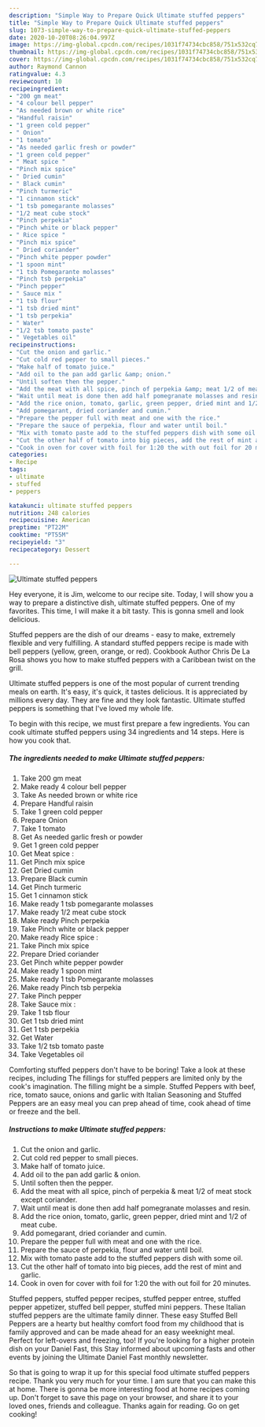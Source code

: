 ```yaml
---
description: "Simple Way to Prepare Quick Ultimate stuffed peppers"
title: "Simple Way to Prepare Quick Ultimate stuffed peppers"
slug: 1073-simple-way-to-prepare-quick-ultimate-stuffed-peppers
date: 2020-10-20T08:26:04.997Z
image: https://img-global.cpcdn.com/recipes/1031f74734cbc858/751x532cq70/ultimate-stuffed-peppers-recipe-main-photo.jpg
thumbnail: https://img-global.cpcdn.com/recipes/1031f74734cbc858/751x532cq70/ultimate-stuffed-peppers-recipe-main-photo.jpg
cover: https://img-global.cpcdn.com/recipes/1031f74734cbc858/751x532cq70/ultimate-stuffed-peppers-recipe-main-photo.jpg
author: Raymond Cannon
ratingvalue: 4.3
reviewcount: 10
recipeingredient:
- "200 gm meat"
- "4 colour bell pepper"
- "As needed brown or white rice"
- "Handful raisin"
- "1 green cold pepper"
- " Onion"
- "1 tomato"
- "As needed garlic fresh or powder"
- "1 green cold pepper"
- " Meat spice "
- "Pinch mix spice"
- " Dried cumin"
- " Black cumin"
- "Pinch turmeric"
- "1 cinnamon stick"
- "1 tsb pomegarante molasses"
- "1/2 meat cube stock"
- "Pinch perpekia"
- "Pinch white or black pepper"
- " Rice spice "
- "Pinch mix spice"
- " Dried coriander"
- "Pinch white pepper powder"
- "1 spoon mint"
- "1 tsb Pomegarante molasses"
- "Pinch tsb perpekia"
- "Pinch pepper"
- " Sauce mix "
- "1 tsb flour"
- "1 tsb dried mint"
- "1 tsb perpekia"
- " Water"
- "1/2 tsb tomato paste"
- " Vegetables oil"
recipeinstructions:
- "Cut the onion and garlic."
- "Cut cold red pepper to small pieces."
- "Make half of tomato juice."
- "Add oil to the pan add garlic &amp; onion."
- "Until soften then the pepper."
- "Add the meat with all spice, pinch of perpekia &amp; meat 1/2 of meat stock except coriander."
- "Wait until meat is done then add half pomegranate molasses and resin."
- "Add the rice onion, tomato, garlic, green pepper, dried mint and 1/2 of meat cube."
- "Add pomegarant, dried coriander and cumin."
- "Prepare the pepper full with meat and one with the rice."
- "Prepare the sauce of perpekia, flour and water until boil."
- "Mix with tomato paste add to the stuffed peppers dish with some oil."
- "Cut the other half of tomato into big pieces, add the rest of mint and garlic."
- "Cook in oven for cover with foil for 1:20 the with out foil for 20 minutes."
categories:
- Recipe
tags:
- ultimate
- stuffed
- peppers

katakunci: ultimate stuffed peppers 
nutrition: 248 calories
recipecuisine: American
preptime: "PT22M"
cooktime: "PT55M"
recipeyield: "3"
recipecategory: Dessert

---
```



![Ultimate stuffed peppers](https://img-global.cpcdn.com/recipes/1031f74734cbc858/751x532cq70/ultimate-stuffed-peppers-recipe-main-photo.jpg)

Hey everyone, it is Jim, welcome to our recipe site. Today, I will show you a way to prepare a distinctive dish, ultimate stuffed peppers. One of my favorites. This time, I will make it a bit tasty. This is gonna smell and look delicious.

Stuffed peppers are the dish of our dreams - easy to make, extremely flexible and very fulfilling. A standard stuffed peppers recipe is made with bell peppers (yellow, green, orange, or red). Cookbook Author Chris De La Rosa shows you how to make stuffed peppers with a Caribbean twist on the grill.

Ultimate stuffed peppers is one of the most popular of current trending meals on earth. It's easy, it's quick, it tastes delicious. It is appreciated by millions every day. They are fine and they look fantastic. Ultimate stuffed peppers is something that I've loved my whole life.


To begin with this recipe, we must first prepare a few ingredients. You can cook ultimate stuffed peppers using 34 ingredients and 14 steps. Here is how you cook that.

<!--inarticleads1-->

##### The ingredients needed to make Ultimate stuffed peppers:

1. Take 200 gm meat
1. Make ready 4 colour bell pepper
1. Take As needed brown or white rice
1. Prepare Handful raisin
1. Take 1 green cold pepper
1. Prepare  Onion
1. Take 1 tomato
1. Get As needed garlic fresh or powder
1. Get 1 green cold pepper
1. Get  Meat spice :
1. Get Pinch mix spice
1. Get  Dried cumin
1. Prepare  Black cumin
1. Get Pinch turmeric
1. Get 1 cinnamon stick
1. Make ready 1 tsb pomegarante molasses
1. Make ready 1/2 meat cube stock
1. Make ready Pinch perpekia
1. Take Pinch white or black pepper
1. Make ready  Rice spice :
1. Take Pinch mix spice
1. Prepare  Dried coriander
1. Get Pinch white pepper powder
1. Make ready 1 spoon mint
1. Make ready 1 tsb Pomegarante molasses
1. Make ready Pinch tsb perpekia
1. Take Pinch pepper
1. Take  Sauce mix :
1. Take 1 tsb flour
1. Get 1 tsb dried mint
1. Get 1 tsb perpekia
1. Get  Water
1. Take 1/2 tsb tomato paste
1. Take  Vegetables oil


Comforting stuffed peppers don&#39;t have to be boring! Take a look at these recipes, including The fillings for stuffed peppers are limited only by the cook&#39;s imagination. The filling might be a simple. Stuffed Peppers with beef, rice, tomato sauce, onions and garlic with Italian Seasoning and Stuffed Peppers are an easy meal you can prep ahead of time, cook ahead of time or freeze and the bell. 

<!--inarticleads2-->

##### Instructions to make Ultimate stuffed peppers:

1. Cut the onion and garlic.
1. Cut cold red pepper to small pieces.
1. Make half of tomato juice.
1. Add oil to the pan add garlic &amp; onion.
1. Until soften then the pepper.
1. Add the meat with all spice, pinch of perpekia &amp; meat 1/2 of meat stock except coriander.
1. Wait until meat is done then add half pomegranate molasses and resin.
1. Add the rice onion, tomato, garlic, green pepper, dried mint and 1/2 of meat cube.
1. Add pomegarant, dried coriander and cumin.
1. Prepare the pepper full with meat and one with the rice.
1. Prepare the sauce of perpekia, flour and water until boil.
1. Mix with tomato paste add to the stuffed peppers dish with some oil.
1. Cut the other half of tomato into big pieces, add the rest of mint and garlic.
1. Cook in oven for cover with foil for 1:20 the with out foil for 20 minutes.


Stuffed peppers, stuffed pepper recipes, stuffed pepper entree, stuffed pepper appetizer, stuffed bell pepper, stuffed mini peppers. These Italian stuffed peppers are the ultimate family dinner. These easy Stuffed Bell Peppers are a hearty but healthy comfort food from my childhood that is family approved and can be made ahead for an easy weeknight meal. Perfect for left-overs and freezing, too! If you&#39;re looking for a higher protein dish on your Daniel Fast, this Stay informed about upcoming fasts and other events by joining the Ultimate Daniel Fast monthly newsletter. 

So that is going to wrap it up for this special food ultimate stuffed peppers recipe. Thank you very much for your time. I am sure that you can make this at home. There is gonna be more interesting food at home recipes coming up. Don't forget to save this page on your browser, and share it to your loved ones, friends and colleague. Thanks again for reading. Go on get cooking!
